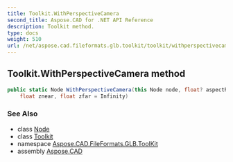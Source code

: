 ```yaml
---
title: Toolkit.WithPerspectiveCamera
second_title: Aspose.CAD for .NET API Reference
description: Toolkit method. 
type: docs
weight: 510
url: /net/aspose.cad.fileformats.glb.toolkit/toolkit/withperspectivecamera/
---
```

## Toolkit.WithPerspectiveCamera method

```csharp
public static Node WithPerspectiveCamera(this Node node, float? aspectRatio, float fovy, 
    float znear, float zfar = Infinity)
```

### See Also

* class [Node](../../../aspose.cad.fileformats.glb/node/)
* class [Toolkit](../)
* namespace [Aspose.CAD.FileFormats.GLB.ToolKit](../../toolkit/)
* assembly [Aspose.CAD](../../../)


